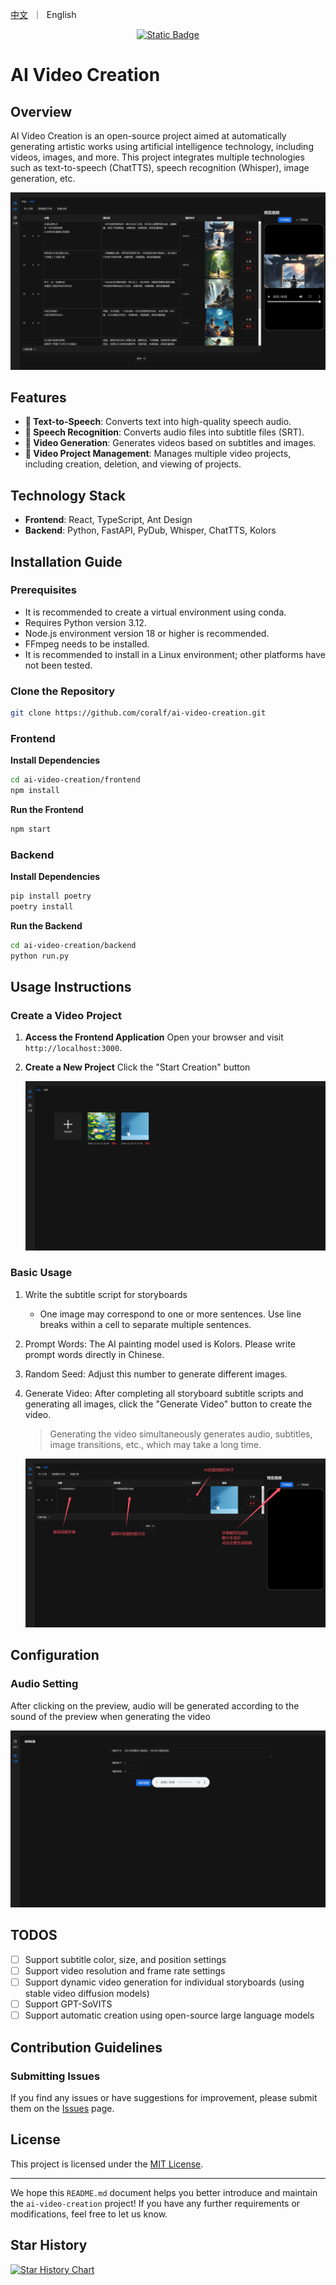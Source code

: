 <p align="left">
    <a href="README.md">中文</a>&nbsp ｜ &nbspEnglish
</p>
<div align="center">
  <a href='https://github.com/coralf/ai-video-creation'><img alt="Static Badge" src="https://img.shields.io/badge/AI%20Video%20Creation-GitHub-brightgreen">
</a>
</div>

# AI Video Creation

## Overview

AI Video Creation is an open-source project aimed at automatically generating artistic works using artificial intelligence technology, including videos, images, and more. This project integrates multiple technologies such as text-to-speech (ChatTTS), speech recognition (Whisper), image generation, etc.

<div align="center">
  <img src="./assets/image_1.png">
</div>

## Features

- **🚀 Text-to-Speech**: Converts text into high-quality speech audio.
- **🚀 Speech Recognition**: Converts audio files into subtitle files (SRT).
- **🚀 Video Generation**: Generates videos based on subtitles and images.
- **🚀 Video Project Management**: Manages multiple video projects, including creation, deletion, and viewing of projects.

## Technology Stack

- **Frontend**: React, TypeScript, Ant Design
- **Backend**: Python, FastAPI, PyDub, Whisper, ChatTTS, Kolors

## Installation Guide

### Prerequisites
* It is recommended to create a virtual environment using conda.
* Requires Python version 3.12.
* Node.js environment version 18 or higher is recommended.
* FFmpeg needs to be installed.
* It is recommended to install in a Linux environment; other platforms have not been tested.

### Clone the Repository

```bash
git clone https://github.com/coralf/ai-video-creation.git
```

### Frontend

**Install Dependencies**
```bash
cd ai-video-creation/frontend
npm install
```

**Run the Frontend**
```bash
npm start
```

### Backend

**Install Dependencies**
```bash
pip install poetry
poetry install
```

**Run the Backend**
```bash
cd ai-video-creation/backend
python run.py
```

## Usage Instructions

### Create a Video Project

1. **Access the Frontend Application**
   Open your browser and visit `http://localhost:3000`.

2. **Create a New Project**
   Click the "Start Creation" button
   <div align="center">
       <img src="./assets/image_create_project.png"/>
   </div>

### Basic Usage
1. Write the subtitle script for storyboards
   * One image may correspond to one or more sentences. Use line breaks within a cell to separate multiple sentences.

2. Prompt Words: The AI painting model used is Kolors. Please write prompt words directly in Chinese.

3. Random Seed: Adjust this number to generate different images.

4. Generate Video: After completing all storyboard subtitle scripts and generating all images, click the "Generate Video" button to create the video.
   > Generating the video simultaneously generates audio, subtitles, image transitions, etc., which may take a long time.
   <div align="center">
       <img src="./assets/image_basic_use.png"/>
   </div>

## Configuration
### Audio Setting
After clicking on the preview, audio will be generated according to the sound of the preview when generating the video
    <div align="center">
        <img src="./assets/image_setting.png"/>
    </div>

## TODOS
- [ ] Support subtitle color, size, and position settings
- [ ] Support video resolution and frame rate settings
- [ ] Support dynamic video generation for individual storyboards (using stable video diffusion models)
- [ ] Support GPT-SoVITS
- [ ] Support automatic creation using open-source large language models

## Contribution Guidelines

### Submitting Issues

If you find any issues or have suggestions for improvement, please submit them on the [Issues](https://github.com/coralf/ai-video-creation/issues) page.

## License

This project is licensed under the [MIT License](LICENSE).

---

We hope this `README.md` document helps you better introduce and maintain the `ai-video-creation` project! If you have any further requirements or modifications, feel free to let us know.

## Star History

[![Star History Chart](https://api.star-history.com/svg?repos=coralf/ai-video-creation&type=Date)](https://star-history.com/#coralf/ai-video-creation&Date)